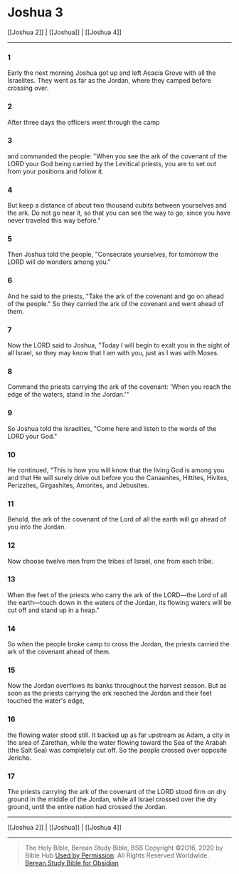 # Joshua 3

[[Joshua 2]] | [[Joshua]] | [[Joshua 4]]

---

### 1
Early the next morning Joshua got up and left Acacia Grove with all the Israelites. They went as far as the Jordan, where they camped before crossing over.

### 2
After three days the officers went through the camp

### 3
and commanded the people: "When you see the ark of the covenant of the LORD your God being carried by the Levitical priests, you are to set out from your positions and follow it.

### 4
But keep a distance of about two thousand cubits between yourselves and the ark. Do not go near it, so that you can see the way to go, since you have never traveled this way before."

### 5
Then Joshua told the people, "Consecrate yourselves, for tomorrow the LORD will do wonders among you."

### 6
And he said to the priests, "Take the ark of the covenant and go on ahead of the people." So they carried the ark of the covenant and went ahead of them.

### 7
Now the LORD said to Joshua, "Today I will begin to exalt you in the sight of all Israel, so they may know that I am with you, just as I was with Moses.

### 8
Command the priests carrying the ark of the covenant: 'When you reach the edge of the waters, stand in the Jordan.'"

### 9
So Joshua told the Israelites, "Come here and listen to the words of the LORD your God."

### 10
He continued, "This is how you will know that the living God is among you and that He will surely drive out before you the Canaanites, Hittites, Hivites, Perizzites, Girgashites, Amorites, and Jebusites.

### 11
Behold, the ark of the covenant of the Lord of all the earth will go ahead of you into the Jordan.

### 12
Now choose twelve men from the tribes of Israel, one from each tribe.

### 13
When the feet of the priests who carry the ark of the LORD—the Lord of all the earth—touch down in the waters of the Jordan, its flowing waters will be cut off and stand up in a heap."

### 14
So when the people broke camp to cross the Jordan, the priests carried the ark of the covenant ahead of them.

### 15
Now the Jordan overflows its banks throughout the harvest season. But as soon as the priests carrying the ark reached the Jordan and their feet touched the water's edge,

### 16
the flowing water stood still. It backed up as far upstream as Adam, a city in the area of Zarethan, while the water flowing toward the Sea of the Arabah (the Salt Sea) was completely cut off. So the people crossed over opposite Jericho.

### 17
The priests carrying the ark of the covenant of the LORD stood firm on dry ground in the middle of the Jordan, while all Israel crossed over the dry ground, until the entire nation had crossed the Jordan.

---

[[Joshua 2]] | [[Joshua]] | [[Joshua 4]]

---

> The Holy Bible, Berean Study Bible, BSB
> Copyright &copy;2016, 2020 by Bible Hub
> [Used by Permission](https://berean.bible/terms.htm). All Rights Reserved Worldwide.
> [Berean Study Bible for Obsidian](https://github.com/gapmiss/berean-study-bible-for-obsidian)</small>


